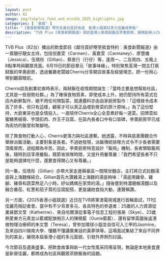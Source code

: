 ```yaml
---
layout: post
author: AI
image: img/tvbplus_food_and_misshk_2025_highlights.jpg
categories: [ '美食' ]
title: "《美食新聞報道》帶你走進社區好味道　香港小姐面試多元佳麗成焦點"
description: "TVB Plus《美食新聞報道》探訪荃灣人氣兩餸飯店李奧廚房，揭開創辦人Cherris堅持品質與社區連結的動人故事；同集走訪蘇豪隱世拉麵店，展現本地美食匠心。同時，《2025香港小姐競選》首輪面試吸引111位佳麗爭妍鬥麗，各具多元背景，引發熱議。飲食與選美交織，成為本地社區最新熱話。"
---
```

TVB Plus（82台）播出的飲食節目《鄰住買好嘢至抵食特約︰美食新聞報道》由一眾靚仔靚女主持，包括倪嘉雯（Carmen）、黃嘉雯（Carmaney）、廖慧儀（Jessica）、伍倩彤（Gillian）、蔡景行（行仔）等，逢周一、二及周四、五晚上8點準時與觀眾見面。6月19日的節目單元「故事味緣」，特別聚焦荃灣一間主打兩餸飯的李奧廚房，透過餐廳老闆娘Cherris分享開店故事及經營理念，把一份用心帶到觀眾眼前。

Cherris談及創業初衷時表示，兩餸飯在疫情期間誕生：「當時主要是想幫助社區，尤其是一些弱勢社群。」為了確保食物質素，即使成本上升，她仍堅持所有菜式在店內新鮮製作，絕不用任何預製菜，就連醬料亦由自家廚房製作：「這樣做令成本高了許多，但只有這樣，顧客才可以真正品嚐到粵菜的原汁原味。」為了這份堅持，大廚東哥也是全情投入，一直陪伴Cherris全心全意煮好每一道菜。招牌菜如蜜糖黑椒骨、竽頭扣肉、炸玉子豆腐，在區內長者口中有口皆碑，李奧廚房早已成為街坊的飯堂和聚腳地。

除了靠食物打動人心，Cherris更落力與社區連繫。她透露，不時與慈善團體合作舉辦派飯活動，主要對象是長者。不過她發現，派飯傳統排隊方式令不少長者需要頂風冒雨，過程頗為辛苦。因此，李奧廚房特意設計「飯飛」機制，長者領取飯飛後，隨時到店享用餐點，既節省排隊時間，又提升用餐尊嚴：「我們希望長者不只是能夠選擇吃什麼，還要食得開心又有尊嚴。」

同一集，伍倩彤（Gillian）亦帶大家走進蘇豪區一間隱世麵店，主打將日式拉麵湯底與上海麵條結合。Gillian首先大讚雞湯上海麵的湯底夠味：「湯底用雞骨、雞腳、豬骨和蔬菜熬足八小時，好似媽媽在家煲的湯。」隨後嘗到特濃靚蝦湯麵以及融合番茄、紅蔥和茄子茸的豆腐配搭，更是讓她食指大動，連聲稱讚。

另一方面，《2025香港小姐競選》近日在TVB將軍澳電視城進行首輪面試，111位佳麗亮相記者會。當中有不少背景多元、各具特色的參選者：25歲的人力資源從業員鄧文莹（Katherine）、來自哈爾濱從事電子信息工程的張昊（Skye）、23歲熱愛東方元素並以藍裙配旗袍示人的陳曉藍（Gunie藍藍）、還有留學英國後返港做物理治療師的朱文慧（Teresa），曾參加環球小姐並自信可入三甲的Jasmine，及來自四川嶺南大學、懂聽不懂講廣東話的黃夢琪等。這場面試集結了來自不同界別的美女，展現本屆香港小姐的多元面貌，引發外界熱烈討論。

今次節目及選美盛事，把飲食故事與新一代女性風采同場呈現，無論是本地美食還是新晉佳麗，都將成為社區與觀眾茶餘飯後的話題。